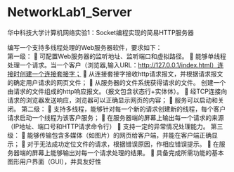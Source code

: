 # NetworkLab1_Server
华中科技大学计算机网络实验1：Socket编程实现的简易HTTP服务器

编写一个支持多线程处理的Web服务器软件，要求如下：		
第一级：
	可配置Web服务器的监听地址、监听端口和虚拟路径。
	能够单线程处理一个请求。当一个客户（浏览器,输入URL：http://127.0.0.1/index.html）连接时创建一个连接套接字；
	从连接套接字接收http请求报文，并根据请求报文的确定用户请求的网页文件；
	从服务器的文件系统获得请求的文件。 创建一个由请求的文件组成的http响应报文。（报文包含状态行+实体体）。
	经TCP连接向请求的浏览器发送响应，浏览器可以正确显示网页的内容；
	服务可以启动和关闭。
第二级：
	支持多线程，能够针对每一个新的请求创建新的线程，每个客户请求启动一个线程为该客户服务；
	在服务器端的屏幕上输出每一个请求的来源（IP地址、端口号和HTTP请求命令行）
	支持一定的异常情况处理能力。
第三级：
	能够传输包含多媒体（如图片）的网页给客户端，并能在客户端正确显示；
	对于无法成功定位文件的请求，根据错误原因，作相应错误提示。
	在服务器端的屏幕上能够输出对每一个请求处理的结果。
	具备完成所需功能的基本图形用户界面（GUI），并具友好性
